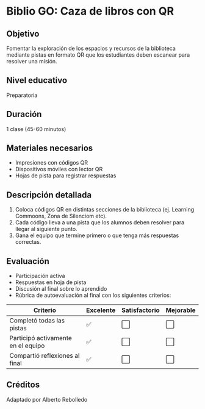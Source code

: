 # Biblio GO: Caza de libros con QR

## Objetivo
Fomentar la exploración de los espacios y recursos de la biblioteca mediante pistas en formato QR que los estudiantes deben escanear para resolver una misión.

## Nivel educativo
Preparatoria

## Duración
1 clase (45-60 minutos)

## Materiales necesarios
- Impresiones con códigos QR
- Dispositivos móviles con lector QR
- Hojas de pista para registrar respuestas

## Descripción detallada
1. Coloca códigos QR en distintas secciones de la biblioteca (ej. Learning Commoons, Zona de Silenciom etc).
2. Cada código lleva a una pista que los alumnos deben resolver para llegar al siguiente punto.
3. Gana el equipo que termine primero o que tenga más respuestas correctas.

## Evaluación
- Participación activa
- Respuestas en hoja de pista
- Discusión al final sobre lo aprendido
- Rúbrica de autoevaluación al final con los siguientes criterios:

| Criterio                      | Excelente | Satisfactorio | Mejorable |
|------------------------------|-----------|----------------|-----------|
| Completó todas las pistas    | ✅         | ⬜             | ⬜         |
| Participó activamente en el equipo | ✅  | ⬜             | ⬜         |
| Compartió reflexiones al final | ✅     | ⬜             | ⬜         |


## Créditos
Adaptado por Alberto Rebolledo
